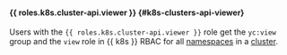 #### {{ roles.k8s.cluster-api.viewer }} {#k8s-clusters-api-viewer}

Users with the `{{ roles.k8s.cluster-api.viewer }}` role get the `yc:view` group and the `view` role in {{ k8s }} RBAC for all [namespaces](../../../managed-kubernetes/concepts/index.md#namespace) in a [cluster](../../../managed-kubernetes/concepts/index.md#kubernetes-cluster).
